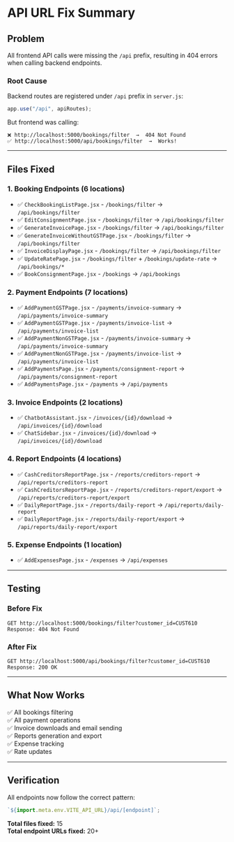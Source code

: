 # API URL Fix Summary

## Problem

All frontend API calls were missing the `/api` prefix, resulting in 404 errors when calling backend endpoints.

### Root Cause

Backend routes are registered under `/api` prefix in `server.js`:

```javascript
app.use("/api", apiRoutes);
```

But frontend was calling:

```
❌ http://localhost:5000/bookings/filter  →  404 Not Found
✅ http://localhost:5000/api/bookings/filter  →  Works!
```

---

## Files Fixed

### 1. **Booking Endpoints** (6 locations)

- ✅ `CheckBookingListPage.jsx` - `/bookings/filter` → `/api/bookings/filter`
- ✅ `EditConsignmentPage.jsx` - `/bookings/filter` → `/api/bookings/filter`
- ✅ `GenerateInvoicePage.jsx` - `/bookings/filter` → `/api/bookings/filter`
- ✅ `GenerateInvoiceWithoutGSTPage.jsx` - `/bookings/filter` → `/api/bookings/filter`
- ✅ `InvoiceDisplayPage.jsx` - `/bookings/filter` → `/api/bookings/filter`
- ✅ `UpdateRatePage.jsx` - `/bookings/filter` + `/bookings/update-rate` → `/api/bookings/*`
- ✅ `BookConsignmentPage.jsx` - `/bookings` → `/api/bookings`

### 2. **Payment Endpoints** (7 locations)

- ✅ `AddPaymentGSTPage.jsx` - `/payments/invoice-summary` → `/api/payments/invoice-summary`
- ✅ `AddPaymentGSTPage.jsx` - `/payments/invoice-list` → `/api/payments/invoice-list`
- ✅ `AddPaymentNonGSTPage.jsx` - `/payments/invoice-summary` → `/api/payments/invoice-summary`
- ✅ `AddPaymentNonGSTPage.jsx` - `/payments/invoice-list` → `/api/payments/invoice-list`
- ✅ `AddPaymentsPage.jsx` - `/payments/consignment-report` → `/api/payments/consignment-report`
- ✅ `AddPaymentsPage.jsx` - `/payments` → `/api/payments`

### 3. **Invoice Endpoints** (2 locations)

- ✅ `ChatbotAssistant.jsx` - `/invoices/{id}/download` → `/api/invoices/{id}/download`
- ✅ `ChatSidebar.jsx` - `/invoices/{id}/download` → `/api/invoices/{id}/download`

### 4. **Report Endpoints** (4 locations)

- ✅ `CashCreditorsReportPage.jsx` - `/reports/creditors-report` → `/api/reports/creditors-report`
- ✅ `CashCreditorsReportPage.jsx` - `/reports/creditors-report/export` → `/api/reports/creditors-report/export`
- ✅ `DailyReportPage.jsx` - `/reports/daily-report` → `/api/reports/daily-report`
- ✅ `DailyReportPage.jsx` - `/reports/daily-report/export` → `/api/reports/daily-report/export`

### 5. **Expense Endpoints** (1 location)

- ✅ `AddExpensesPage.jsx` - `/expenses` → `/api/expenses`

---

## Testing

### Before Fix

```
GET http://localhost:5000/bookings/filter?customer_id=CUST610
Response: 404 Not Found
```

### After Fix

```
GET http://localhost:5000/api/bookings/filter?customer_id=CUST610
Response: 200 OK
```

---

## What Now Works

✅ All bookings filtering  
✅ All payment operations  
✅ Invoice downloads and email sending  
✅ Reports generation and export  
✅ Expense tracking  
✅ Rate updates

---

## Verification

All endpoints now follow the correct pattern:

```javascript
`${import.meta.env.VITE_API_URL}/api/[endpoint]`;
```

**Total files fixed:** 15  
**Total endpoint URLs fixed:** 20+

